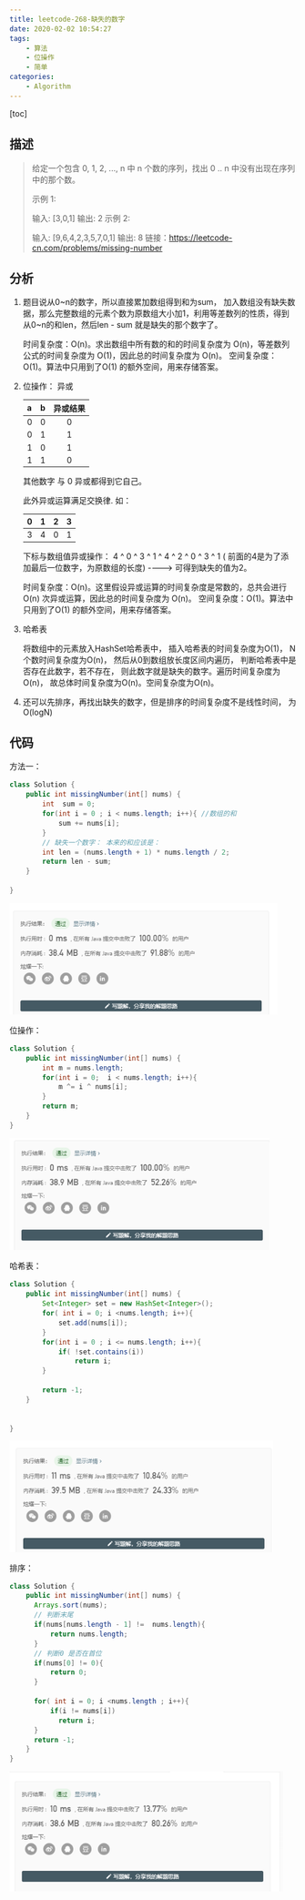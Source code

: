 ```yaml
---
title: leetcode-268-缺失的数字
date: 2020-02-02 10:54:27
tags:
	- 算法
	- 位操作
	- 简单
categories:
	- Algorithm
---
```


[toc]

## 描述

> 给定一个包含 0, 1, 2, ..., n 中 n 个数的序列，找出 0 .. n 中没有出现在序列中的那个数。
>
> 示例 1:
>
> 输入: [3,0,1]
> 输出: 2
> 示例 2:
>
> 输入: [9,6,4,2,3,5,7,0,1]
> 输出: 8
> 链接：https://leetcode-cn.com/problems/missing-number



## 分析

1. 题目说从0~n的数字，所以直接累加数组得到和为sum， 加入数组没有缺失数据，那么完整数组的元素个数为原数组大小加1，利用等差数列的性质，得到从0~n的和len，然后len - sum 就是缺失的那个数字了。

   时间复杂度：O(n)。求出数组中所有数的和的时间复杂度为 O(n)，等差数列公式的时间复杂度为 O(1)，因此总的时间复杂度为 O(n)。
   空间复杂度：O(1)。算法中只用到了O(1) 的额外空间，用来存储答案。

2. 位操作： 异或

   | a    | b    | 异或结果 |
   | ---- | ---- | :------: |
   | 0    | 0    |    0     |
   | 0    | 1    |    1     |
   | 1    | 0    |    1     |
   | 1    | 1    |    0     |

    其他数字 与 0 异或都得到它自己。

   此外异或运算满足交换律.  如：

   | 0    | 1    | 2    | 3    |
   | ---- | ---- | ---- | ---- |
   | 3    | 4    | 0    | 1    |

    下标与数组值异或操作：  4 ^ 0 ^ 3 ^ 1 ^  4 ^ 2 ^ 0 ^ 3 ^ 1 ( 前面的4是为了添加最后一位数字，为原数组的长度) ----> 可得到缺失的值为2。

   时间复杂度：O(n)。这里假设异或运算的时间复杂度是常数的，总共会进行O(n) 次异或运算，因此总的时间复杂度为 O(n)。
   空间复杂度：O(1)。算法中只用到了O(1) 的额外空间，用来存储答案。

3. 哈希表

   将数组中的元素放入HashSet哈希表中， 插入哈希表的时间复杂度为O(1)， N个数时间复杂度为O(n)， 然后从0到数组放长度区间内遍历， 判断哈希表中是否存在此数字，若不存在， 则此数字就是缺失的数字。遍历时间复杂度为O(n)，  故总体时间复杂度为O(n)。空间复杂度为O(n)。

4. 还可以先排序，再找出缺失的数字，但是排序的时间复杂度不是线性时间， 为O(logN)

   

## 代码

方法一：

```java
class Solution {
    public int missingNumber(int[] nums) {
        int  sum = 0;
        for(int i = 0 ; i < nums.length; i++){ //数组的和
            sum += nums[i];
        }
        // 缺失一个数字： 本来的和应该是：  
        int len = (nums.length + 1) * nums.length / 2; 
        return len - sum;
    }

}
```

<img src="leetcode-268-缺失的数字/1580614821325.png" alt="1580614821325" style="zoom:80%;" />



位操作：

```java
class Solution {
    public int missingNumber(int[] nums) {
        int m = nums.length;
        for(int i = 0;  i < nums.length; i++){
            m ^= i ^ nums[i];
        }
        return m;
    }
}
```

<img src="leetcode-268-缺失的数字/1580614957343.png" alt="1580614957343" style="zoom:80%;" />

哈希表：

```java
class Solution {
    public int missingNumber(int[] nums) {
        Set<Integer> set = new HashSet<Integer>();
        for( int i = 0; i <nums.length; i++){
            set.add(nums[i]);
        }
        for(int i = 0 ; i <= nums.length; i++){
            if( !set.contains(i))
                return i;
        }
        
        return -1;
    }
       

}
```

<img src="leetcode-268-缺失的数字/1580615699820.png" alt="1580615699820" style="zoom:80%;" />

排序：

```java
class Solution {
    public int missingNumber(int[] nums) {
      Arrays.sort(nums);
      // 判断末尾
      if(nums[nums.length - 1] !=  nums.length){
          return nums.length;
      }
      // 判断0 是否在首位
      if(nums[0] != 0){
          return 0;
      }

      for( int i = 0; i <nums.length ; i++){
          if(i != nums[i])
            return i;
      }
      return -1;
    }   
}
```

<img src="leetcode-268-缺失的数字/1580616038690.png" alt="1580616038690" style="zoom:80%;" />